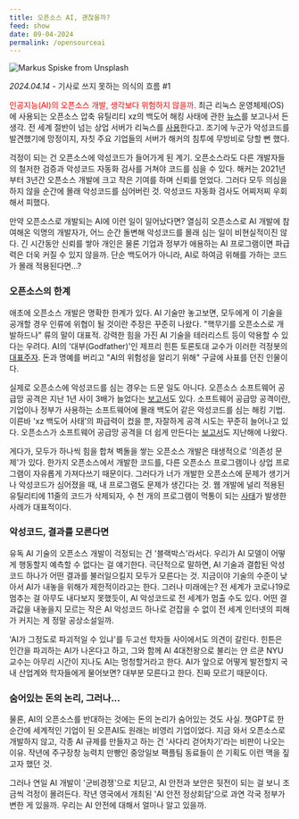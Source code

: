 ```yaml
---
title: 오픈소스 AI, 괜찮을까?
feed: show
date: 09-04-2024
permalink: /opensourceai
---
```

![Markus Spiske from Unsplash](https://images.unsplash.com/photo-1533709752211-118fcaf03312?q=80&w=2940&auto=format&fit=crop&ixlib=rb-4.0.3&ixid=M3wxMjA3fDB8MHxwaG90by1wYWdlfHx8fGVufDB8fHx8fA%3D%3D)

*2024.04.14* - 기사로 쓰지 못하는 의식의 흐름 #1

<span style="color:red">인공지능(AI)의 오픈소스 개발, 생각보다 위험하지 않을까. </span>최근 리눅스 운영체제(OS)에 사용되는 오픈소스 압축 유틸리티 xz의 백도어 해킹 사태에 관한 [뉴스](https://news.hada.io/topic?id=14111)를 보고나서 든 생각. 전 세계 절반이 넘는 상업 서버가 리눅스를 [사용](https://www.redhat.com/en/blog/red-hat-leading-enterprise-linux-server-market#:~:text=Paid%20Linux%20subscriptions%20made%20up%20more%20than%2051%25)한다고. 조기에 누군가 악성코드를 발견했기에 망정이지, 자칫 주요 기업들의 서버가 해커의 침투에 무방비로 당할 뻔 했다.

걱정이 되는 건 오픈소스에 악성코드가 들어가게 된 계기. 오픈소스라도 다른 개발자들의 철저한 검증과 악성코드 자동화 검사를 거쳐야 코드를 심을 수 있다. 해커는 2021년부터 3년간 오픈소스 개발에 크고 작은 기여를 하며 신뢰를 얻었다. 그러다 모두 의심을 하지 않을 순간에 몰래 악성코드를 심어버린 것. 악성코드 자동화 검사도 어찌저찌 우회해서 피했다.

만약 오픈소스로 개발되는 AI에 이런 일이 일어났다면? 열심히 오픈소스로 AI 개발에 참여해온 익명의 개발자가, 어느 순간 돌변해 악성코드를 몰래 심는 일이 비현실적이진 않다. 긴 시간동안 신뢰를 쌓아 개인은 물론 기업과 정부가 애용하는 AI 프로그램이면 파급력은 더욱 커질 수 있지 않을까. 단순 백도어가 아니라, AI로 하여금 위해를 가하는 코드가 몰래 적용된다면...?

### 오픈소스의 한계

애초에 오픈소스 개발은 명확한 한계가 있다. AI 기술만 놓고보면, 모두에게 이 기술을 공개할 경우 인류에 위협이 될 것이란 주장은 꾸준히 나왔다. "핵무기를 오픈소스로 개발하드나" 류의 말이 대표적. 강력한 힘을 가진 AI 기술을 테러리스트 등이 악용할 수 있다는 우려다. AI의 '대부(Godfather)'인 제프리 힌튼 토론토대 교수가 이러한 걱정봇의 [대표주자](https://www.joongang.co.kr/article/25159602#home). 돈과 명예를 버리고 "AI의 위험성을 알리기 위해" 구글에 사표를 던진 인물이다.

실제로 오픈소스에 악성코드를 심는 경우는 드문 일도 아니다. 오픈소스 소프트웨어 공급망 공격은 지난 1년 사이 3배가 늘었다는 [보고서](https://www.itworld.co.kr/news/309691)도 있다. 소프트웨어 공급망 공격이란, 기업이나 정부가 사용하는 소프트웨어에 몰래 백도어 같은 악성코드를 심는 해킹 기법. 이른바 'xz 백도어 사태'의 파급력이 컸을 뿐, 자잘하게 공격 시도는 꾸준히 늘어나고 있다. 오픈소스가 소프트웨어 공급망 공격을 더 쉽게 만든다는 [보고서](https://www.yna.co.kr/view/AKR20240117130700009)도 지난해에 나왔다.

게다가, 모두가 하나씩 힘을 합쳐 벽돌을 쌓는 오픈소스 개발은 태생적으로 '의존성 문제'가 있다. 한가지 오픈소스에서 개발한 코드를, 다른 오픈소스 프로그램이나 상업 프로그램이 자유롭게 가져다쓰기 때문이다. 그러다가 너가 개발한 오픈소스에 문제가 생기거나 악성코드가 심어졌을 때, 내 프로그램도 문제가 생긴다는 것. 웹 개발에 널리 적용된 유틸리티에 11줄의 코드가 삭제되자, 수 천 개의 프로그램이 먹통이 되는 [사태](https://www.bloter.net/news/articleView.html?idxno=22900)가 발생한 사례가 대표적이다.

### 악성코드, 결과를 모른다면

유독 AI 기술의 오픈소스 개발이 걱정되는 건 '블랙박스'라서다. 우리가 AI 모델이 어떻게 행동할지 예측할 수 없다는 걸 얘기한다. 극단적으로 말하면, AI 기술과 결합된 악성 코드 하나가 어떤 결과를 불러일으킬지 모두가 모른다는 것. 지금이야 기술의 수준이 낮아서 AI가 내놓을 위해가 제한적이라고는 한다. 그러나 미래에는? 전 세계가 코로나19로 멈추는 걸 아무도 내다보지 못했듯이, AI 악성코드로 전 세계가 멈출 수도 있다. 어떤 결과값을 내놓을지 모르는 작은 AI 악성코드 하나로 걷잡을 수 없이 전 세계 인터넷의 피해가 커지는 게 정말 공상소설일까.

'AI가 그정도로 파괴적일 수 있냐'를 두고선 학자들 사이에서도 의견이 갈린다. 힌튼은 인간을 파괴하는 AI가 나온다고 하고, 그와 함께 AI 4대천왕으로 불리는 얀 르쿤 NYU 교수는 아무리 시간이 지나도 AI는 멍청할거라고 한다. AI가 앞으로 어떻게 발전할지 국내 산업계와 학자들에게 물어보면? 대부분 모른다고 한다. 진짜 모르기 때문이다. 

### 숨어있는 돈의 논리, 그러나...

물론, AI의 오픈소스를 반대하는 것에는 돈의 논리가 숨어있는 것도 사실. 챗GPT로 한 순간에 세계적인 기업이 된 오픈AI도 원래는 비영리 기업이었다. 지금 와서 오픈소스로 개발하지 않고, 각종 AI 규제를 만들자고 하는 건 '사다리 걷어차기'라는 비판이 나오는 이유. 작년에 주구장창 능력치 만빵인 중앙일보 팩플팀 동료들이 쓴 기획도 이런 맥을 짚고자 했던 것.

그러나 연일 AI 개발이 '군비경쟁'으로 치닫고, AI 안전과 보안은 뒷전이 되는 걸 보니 조금씩 걱정이 몰려든다. 작년 영국에서 개최된 'AI 안전 정상회담'으로 과연 각국 정부가 변한 게 있을까. 우리는 AI 안전에 대해서 얼마나 알고 있을까.





